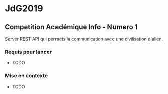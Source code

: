 # JdG2019
## Competition Académique Info - Numero 1

Server REST API qui permets la communication avec une civilisation d'alien.

### Requis pour lancer
* TODO

### Mise en contexte
* TODO